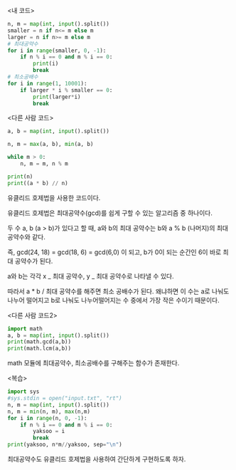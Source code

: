 <내 코드>

```python
n, m = map(int, input().split())
smaller = n if n<= m else m
larger = n if n>= m else m
# 최대공약수
for i in range(smaller, 0, -1):
    if n % i == 0 and m % i == 0:
        print(i)
        break
# 최소공배수
for i in range(1, 10001):
    if larger * i % smaller == 0:
        print(larger*i)
        break
```

<다른 사람 코드>

```python
a, b = map(int, input().split())

n, m = max(a, b), min(a, b)

while m > 0:
    n, m = m, n % m

print(n)
print((a * b) // n)
```

유클리드 호제법을 사용한 코드이다.

유클리드 호제법은 최대공약수(gcd)를 쉽게 구할 수 있는 알고리즘 중 하나이다.

두 수 a, b (a > b)가 있다고 할 때, a와 b의 최대 공약수는 b와 a % b (나머지)의 최대공약수와 같다.

즉, gcd(24, 18) = gcd(18, 6) = gcd(6,0) 이 되고, b가 0이 되는 순간인 6이 바로 최대 공약수가 된다.

a와 b는 각각 x _ 최대 공약수, y _ 최대 공약수로 나타낼 수 있다.

따라서 a \* b / 최대 공약수를 해주면 최소 공배수가 된다. 왜냐하면 이 수는 a로 나눠도 나누어 떨어지고 b로 나눠도 나누어떨어지는 수 중에서 가장 작은 수이기 때문이다.

<다른 사람 코드2>

```python
import math
a, b = map(int, input().split())
print(math.gcd(a,b))
print(math.lcm(a,b))
```

math 모듈에 최대공약수, 최소공배수를 구해주는 함수가 존재한다.

<복습>

```python
import sys
#sys.stdin = open("input.txt", "rt")
n, m = map(int, input().split())
n, m = min(n, m), max(n,m)
for i in range(n, 0, -1):
    if n % i == 0 and m % i == 0:
        yaksoo = i
        break
print(yaksoo, n*m//yaksoo, sep="\n")
```

최대공약수도 유클리드 호제법을 사용하여 간단하게 구현하도록 하자.
